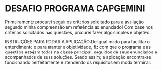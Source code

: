 # DESAFIO PROGRAMA CAPGEMINI

Primeiramente procurei seguir os critérios solicitado para a avaliação segundo minha compreensão em referência ao enunciado! Com base nos critérios solicitados nas questões, procurei  fazer algo simples e objetivo.


INSTRUÇÕES PARA RODAR A APLICAÇÃO:De Igual modo para facilitar o entendimento e para manter a objetividade, fiz com que o programa e as questãos estejam todos na classe principal, seguidos de seus enunciados e acompanhados de suas soluções. Sendo assim; a aplicação encontra-se funcionando perfeitamente e atendendo os requisitos em modo terminal.